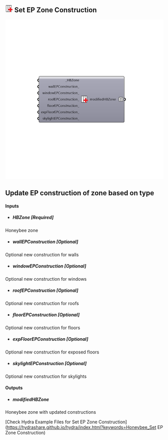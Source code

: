 ## ![](../../images/icons/Set_EP_Zone_Construction.png) Set EP Zone Construction

![](../../images/components/Set_EP_Zone_Construction.png)

Update EP construction of zone based on type
 -
 

#### Inputs
* ##### HBZone [Required]
Honeybee zone
* ##### wallEPConstruction [Optional]
Optional new construction for walls
* ##### windowEPConstruction [Optional]
Optional new construction for windows
* ##### roofEPConstruction [Optional]
Optional new construction for roofs
* ##### floorEPConstruction [Optional]
Optional new construction for floors
* ##### expFloorEPConstruction [Optional]
Optional new construction for exposed floors
* ##### skylightEPConstruction [Optional]
Optional new construction for skylights

#### Outputs
* ##### modifiedHBZone
Honeybee zone with updated constructions


[Check Hydra Example Files for Set EP Zone Construction](https://hydrashare.github.io/hydra/index.html?keywords=Honeybee_Set EP Zone Construction)